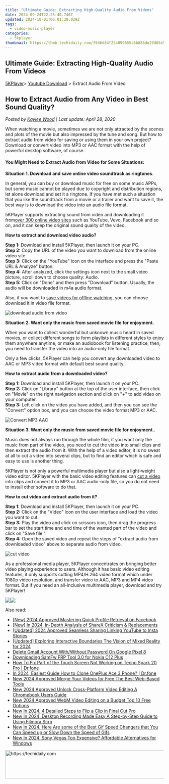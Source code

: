 ```yaml
---
title: "Ultimate Guide: Extracting High-Quality Audio From Videos"
date: 2024-09-24T22:25:40.746Z
updated: 2024-10-01T06:01:30.029Z
tags:
  - video-music-player
categories:
  - 5kplayer
thumbnail: https://thmb.techidaily.com/f946d84f254099655a6b886de29d65e5f587fa0ecc62cec124a4f1eb3cdbb6d6.jpg
---
```


## Ultimate Guide: Extracting High-Quality Audio From Videos

[5KPlayer](https://tools.techidaily.com/5kplayer/products/)\> [Youtube Download](https://tools.techidaily.com/5kplayer/youtube-download/) \> Extract Audio From Video

## How to Extract Audio from Any Video in Best Sound Quality?

 _Posted by [Kaylee Wood](https://www.quora.com/profile/Amanda-Hu-21) | Last update: April 28, 2020_

When watching a movie, sometimes we are not only attracted by the scenes and plots of the movie but also impressed by the tune and song. But how to extract audio from video for saving or using them in your own project? Download or convert video into MP3 or AAC format with the help of powerful desktop software, of course.

#### You Might Need to Extract Audio from Video for Some Situations:

**Situation 1\. Download and save online video soundtrack as ringtones**.

In general, you can buy or download music for free on some music APPs, but some music cannot be played due to copyright and distribution regions, let alone download and set it a ringtone. If you have met such a situation that you like the soundtrack from a movie or a trailer and want to save it, the best way is to download the video into an audio file format.

5KPlayer supports extracting sound from video and downloading it from[over 300 online video sites](https://tools.techidaily.com/5kplayer/youtube-download/) such as YouTube, Vevo, Facebook and so on, and it can keep the original sound quality of the video. 

**How to extract and download video audio?** 

**Step 1:** Download and install 5KPlayer, then launch it on your PC.  
**Step 2:** Copy the URL of the video you want to download from the online video site.  
**Step 3:** Click on the "YouTube" icon on the interface and press the "Paste URL & Analyze" button.  
**Step 4:** After analyzed, click the settings icon next to the small video picture, scroll down to choose quality: Audio.  
**Step 5:** Click on "Done" and then press "Download" button. Usually, the audio will be downloaded in m4a audio format. 

Also, if you want to [save videos for offline watching](https://tools.techidaily.com/5kplayer/youtube-download/), you can choose download it in video file format. 

![download audio from video](https://www.5kplayer.com/video-music-player/img/download-super-bowl-halftime-show-2017.jpg) 

**Situation 2\. Want only the music from saved movie file for enjoyment.**

When you want to collect wonderful but unknown music heard in saved movies, or collect different songs to form playlists in different styles to enjoy them anywhere anytime, or make an audiobook for listening practice, then, you need to transfer the video into an audio-only file format. 

Only a few clicks, 5KPlayer can help you convert any downloaded video to AAC or MP3 video format with default best sound quality.

**How to extract audio from a downloaded video?**

**Step 1:** Download and install 5KPlayer, then launch it on your PC.  
**Step 2:** Click on "Library" button at the top of the user interface, then click on "Movie" on the right navigation section and click on "+" to add video on your computer.  
**Step 3:** Left click on the video you have added, and then you can see the "Convert" option box, and you can choose the video format MP3 or AAC. 

![Convert MP3 AAC](https://www.5kplayer.com/video-music-player/img/convert-video-to-aac-5kplayer.jpg) 

**Situation 3\. Want only the music from saved movie file for enjoyment.**.

Music does not always run through the whole film, if you want only the music from part of the video, you need to cut the video into small clips and then extract the audio from it. With the help of a video editor, it is no sweat at all to cut a video into several clips, but to find an editor which is safe and easy to use is another thing.

5KPlayer is not only a powerful multimedia player but also a light-weight video editor. 5KPlayer with the basic video editing features can [cut a video](https://tools.techidaily.com/5kplayer/video-music-player/) into clips and convert it to MP3 or AAC audio-only file, so you do not need to install other software to do that.

**How to cut video and extract audio from it?**

**Step 1:** Download and install 5KPlayer, then launch it on your PC.  
**Step 2:** Click on the "Video" icon on the user interface and load the video you want to cut.  
**Step 3:** Play the video and click on scissors icon, then drag the progress bar to set the start time and end time of the wanted part of the video and click on "Save file ".  
**Step 4:** Open the saved video and repeat the steps of "extract audio from downloaded video" above to separate audio from video.

![cut video](https://www.5kplayer.com/video-music-player/img/cut-video.jpg) 

As a professional media player, 5KPlayer concentrates on bringing better video playing experience to users. Although it has basic video editing features, it only supports cutting MP4/H.264 video format which under 1080p video resolution, and transfer video to AAC, MP3 and MP4 video format. But if you need an all-inclusive multimedia player, download and try 5KPlayer! 

[![](https://www.5kplayer.com/video-music-player/../button/freedownbackmac.png)](https://tools.techidaily.com/5kplayer/products/)[![](https://www.5kplayer.com/video-music-player/../button/freedownwhitewin.png)](https://tools.techidaily.com/5kplayer/products/)

<ins class="adsbygoogle"
     style="display:block"
     data-ad-format="autorelaxed"
     data-ad-client="ca-pub-7571918770474297"
     data-ad-slot="1223367746"></ins>

<ins class="adsbygoogle"
     style="display:block"
     data-ad-client="ca-pub-7571918770474297"
     data-ad-slot="8358498916"
     data-ad-format="auto"
     data-full-width-responsive="true"></ins>

<span class="atpl-alsoreadstyle">Also read:</span>
<div><ul>
<li><a href="https://facebook-videos.techidaily.com/new-2024-approved-mastering-quick-profile-retrieval-on-facebook/"><u>[New] 2024 Approved Mastering Quick Profile Retrieval on Facebook</u></a></li>
<li><a href="https://on-screen-recording.techidaily.com/new-in-2024-in-depth-analysis-of-sharex-criticism-and-replacements/"><u>[New] In 2024, In-Depth Analysis of ShareX Criticism & Replacements</u></a></li>
<li><a href="https://instagram-video-recordings.techidaily.com/updated-2024-approved-seamless-sharing-linking-youtube-to-insta-stories/"><u>[Updated] 2024 Approved Seamless Sharing Linking YouTube to Insta Stories</u></a></li>
<li><a href="https://fox-helps.techidaily.com/updated-exploring-interactive-boundaries-the-vision-of-mixed-reality-for-2024/"><u>[Updated] Exploring Interactive Boundaries The Vision of Mixed Reality for 2024</u></a></li>
<li><a href="https://unlock-android.techidaily.com/delete-gmail-account-withwithout-password-on-google-pixel-8-by-drfone-android/"><u>Delete Gmail Account With/Without Password On Google Pixel 8</u></a></li>
<li><a href="https://easy-unlock-android.techidaily.com/downloading-samfw-frp-tool-30-for-nokia-c12-plus-by-drfone-android/"><u>Downloading SamFw FRP Tool 3.0 for Nokia C12 Plus</u></a></li>
<li><a href="https://fix-guide.techidaily.com/how-to-fix-part-of-the-touch-screen-not-working-on-tecno-spark-20-pro-drfone-by-drfone-fix-android-problems-fix-android-problems/"><u>How To Fix Part of the Touch Screen Not Working on Tecno Spark 20 Pro | Dr.fone</u></a></li>
<li><a href="https://android-transfer.techidaily.com/in-2024-easiest-guide-how-to-clone-oneplus-ace-3-phone-drfone-by-drfone-transfer-from-android-transfer-from-android/"><u>In 2024, Easiest Guide How to Clone OnePlus Ace 3 Phone? | Dr.fone</u></a></li>
<li><a href="https://video-creation-software.techidaily.com/new-2024-approved-merge-your-videos-for-free-the-best-web-based-tools/"><u>New 2024 Approved Merge Your Videos for Free The Best Web-Based Tools</u></a></li>
<li><a href="https://video-creation-software.techidaily.com/new-2024-approved-unlock-cross-platform-video-editing-a-chromebook-users-guide/"><u>New 2024 Approved Unlock Cross-Platform Video Editing A Chromebook Users Guide</u></a></li>
<li><a href="https://video-creation-software.techidaily.com/new-2024-approved-webm-video-editing-on-a-budget-top-10-free-options/"><u>New 2024 Approved WebM Video Editing on a Budget Top 10 Free Options</u></a></li>
<li><a href="https://video-creation-software.techidaily.com/new-in-2024-4-detailed-steps-to-flip-a-clip-in-final-cut-pro/"><u>New In 2024, 4 Detailed Steps to Flip a Clip in Final Cut Pro</u></a></li>
<li><a href="https://video-creation-software.techidaily.com/new-in-2024-desktop-recording-made-easy-a-step-by-step-guide-to-using-filmora-scrn/"><u>New In 2024, Desktop Recording Made Easy A Step-by-Step Guide to Using Filmora Scrn</u></a></li>
<li><a href="https://video-creation-software.techidaily.com/new-in-2024-here-are-some-of-the-best-gif-speed-changers-that-you-can-speed-up-or-slow-down-the-speed-of-gifs/"><u>New In 2024, Here Are some of the Best Gif Speed Changers that You Can Speed up or Slow Down the Speed of Gifs</u></a></li>
<li><a href="https://video-creation-software.techidaily.com/new-in-2024-sony-vegas-too-expensive-affordable-alternatives-for-windows/"><u>New In 2024, Sony Vegas Too Expensive? Affordable Alternatives for Windows</u></a></li>
</ul></div>

<!-- affiliate ads begin -->
<a href="https://appsumo.8odi.net/c/5597632/2094429/7443" target="_top" id="2094429">
  <img src="//a.impactradius-go.com/display-ad/7443-2094429" border="0" alt="https://techidaily.com" width="728" height="90"/>
</a>
<img height="0" width="0" src="https://appsumo.8odi.net/i/5597632/2094429/7443" style="position:absolute;visibility:hidden;" border="0" />
<!-- affiliate ads end -->

